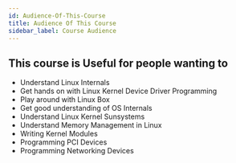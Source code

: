 ```yaml
---
id: Audience-Of-This-Course
title: Audience Of This Course
sidebar_label: Course Audience
---
```


## This course is Useful for people wanting to
- Understand Linux Internals
- Get hands on with Linux Kernel Device Driver Programming
- Play around with Linux Box
- Get good understanding of OS Internals
- Understand Linux Kernel Sunsystems
- Understand Memory Management in Linux
- Writing Kernel Modules
- Programming PCI Devices
- Programming Networking Devices

